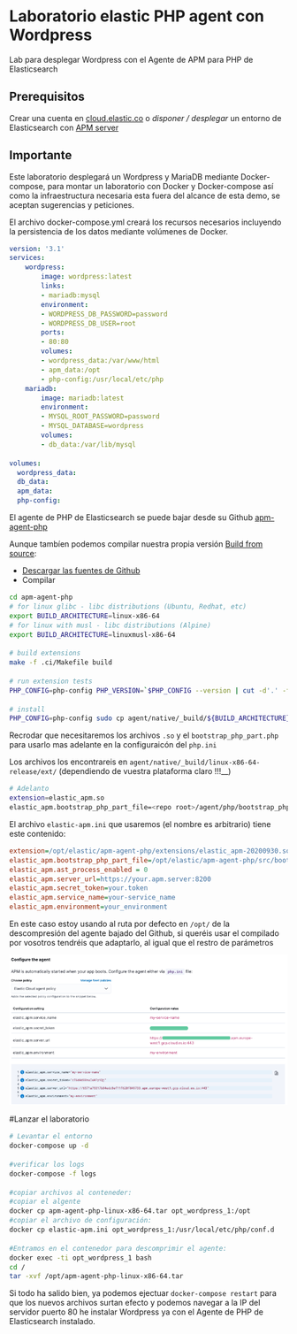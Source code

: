 # Laboratorio elastic PHP agent con Wordpress
Lab para desplegar Wordpress con el Agente de APM para PHP de Elasticsearch 

## Prerequisitos
Crear una cuenta en [cloud.elastic.co](https://cloud.elastic.co) o _disponer / desplegar_ un entorno de Elasticsearch con [APM server](https://www.elastic.co/guide/en/apm/guide/current/apm-overview.html)

## Importante
Este laboratorio desplegará un Wordpress y MariaDB mediante Docker-compose, para montar un laboratorio con Docker y Docker-compose así como la infraestructura necesaria esta fuera del alcance de esta demo, se aceptan sugerencias y peticiones.

El archivo docker-compose.yml creará los recursos necesarios incluyendo la persistencia de los datos mediante volúmenes de Docker.

```yml
version: '3.1'
services:
    wordpress:
        image: wordpress:latest
        links:
        - mariadb:mysql
        environment:
        - WORDPRESS_DB_PASSWORD=password
        - WORDPRESS_DB_USER=root
        ports:
        - 80:80
        volumes:
        - wordpress_data:/var/www/html
        - apm_data:/opt
        - php-config:/usr/local/etc/php
    mariadb:
        image: mariadb:latest
        environment:
        - MYSQL_ROOT_PASSWORD=password
        - MYSQL_DATABASE=wordpress
        volumes:
        - db_data:/var/lib/mysql

volumes:
  wordpress_data:
  db_data:
  apm_data:
  php-config:
```

El agente de PHP de Elasticsearch se puede bajar desde su Github [apm-agent-php](https://github.com/elastic/apm-agent-php/releases)

Aunque tambíen podemos compilar nuestra propia versión [Build from source](https://www.elastic.co/guide/en/apm/agent/php/current/setup.html#build-from-source):

 - [Descargar las fuentes de Github](https://github.com/elastic/apm-agent-php/)
 - Compilar
 ```bash
 cd apm-agent-php
# for linux glibc - libc distributions (Ubuntu, Redhat, etc)
export BUILD_ARCHITECTURE=linux-x86-64
# for linux with musl - libc distributions (Alpine)
export BUILD_ARCHITECTURE=linuxmusl-x86-64

# build extensions
make -f .ci/Makefile build

# run extension tests
PHP_CONFIG=php-config PHP_VERSION=`$PHP_CONFIG --version | cut -d'.' -f 1,2` make -f .ci/Makefile run-phpt-tests

# install
PHP_CONFIG=php-config sudo cp agent/native/_build/${BUILD_ARCHITECTURE}-release/ext/elastic_apm-`$PHP_CONFIG --phpapi`.so `$PHP_CONFIG --extension-dir`
 ```

Recrodar que necesitaremos los archivos `.so` y el `bootstrap_php_part.php` para usarlo mas adelante en la configuraicón del `php.ini`

Los archivos los encontrareis en `agent/native/_build/linux-x86-64-release/ext/` (dependiendo de vuestra plataforma claro !!!__)

```bash
# Adelanto
extension=elastic_apm.so
elastic_apm.bootstrap_php_part_file=<repo root>/agent/php/bootstrap_php_part.php
```

El archivo `elastic-apm.ini` que usaremos (el nombre es arbitrario) tiene este contenido:

```ini
extension=/opt/elastic/apm-agent-php/extensions/elastic_apm-20200930.so
elastic_apm.bootstrap_php_part_file=/opt/elastic/apm-agent-php/src/bootstrap_php_part.php
elastic_apm.ast_process_enabled = 0
elastic_apm.server_url=https://your.apm.server:8200
elastic_apm.secret_token=your.token
elastic_apm.service_name=your-service_name
elastic_apm.environment=your_environment
```
En este caso estoy usando al ruta por defecto en `/opt/` de la descompresión del agente bajado del Github, si queréis usar el compilado por vosotros tendréis que adaptarlo, al igual que el restro de parámetros

![image](images/apm-config.png)

#Lanzar el laboratorio
```bash
# Levantar el entorno
docker-compose up -d

#verificar los logs
docker-compose -f logs

#copiar archivos al conteneder:
#copiar el algente
docker cp apm-agent-php-linux-x86-64.tar opt_wordpress_1:/opt
#copiar el archivo de configuración:
docker cp elastic-apm.ini opt_wordpress_1:/usr/local/etc/php/conf.d

#Entramos en el contenedor para descomprimir el agente:
docker exec -ti opt_wordpress_1 bash
cd /
tar -xvf /opt/apm-agent-php-linux-x86-64.tar
```

Si todo ha salido bien, ya podemos ejectuar `docker-compose restart` para que los nuevos archivos surtan efecto y podemos navegar a la IP del servidor puerto 80 he instalar Wordpress ya con el Agente de PHP de Elasticsearch instalado.





